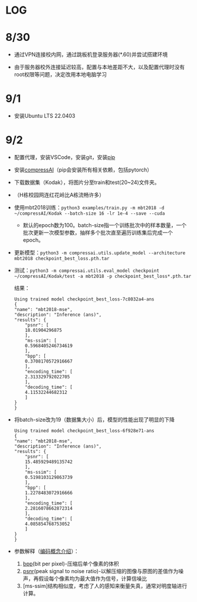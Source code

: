 # LOG

# 8/30

- 通过VPN连接校内网，通过跳板机登录服务器(*.60)并尝试搭建环境
  
- 由于服务器校外连接延迟较高，配置与本地差距不大，以及配置代理时没有root权限等问题，决定改用本地电脑学习

# 9/1

- 安装Ubuntu LTS 22.0403

# 9/2

- 配置代理，安装VSCode，安装git，安装[pip](https://pip.pypa.io/en/stable/installation/)

- 安装[compressAI](https://interdigitalinc.github.io/CompressAI/installation.html)（pip会安装所有相关依赖，包括pytorch）

- 下载数据集（Kodak），将图片分至train和test(20~24)文件夹。

- （H栋校园网连红花岭比A栋流畅许多）

- 使用mbt2018训练：`python3 examples/train.py -m mbt2018 -d ~/compressAI/Kodak --batch-size 16 -lr 1e-4 --save --cuda`

    - 默认的epoch数为100。batch-size指一个训练批次中的样本数量，一个批次更新一次模型参数，抽样多个批次直至遍历训练集后完成一个epoch。

- 更新模型：`python3 -m compressai.utils.update_model --architecture mbt2018 checkpoint_best_loss.pth.tar`

- 测试：`python3 -m compressai.utils.eval_model checkpoint ~/compressAI/Kodak/test -a mbt2018 -p checkpoint_best_loss*.pth.tar`
  
    结果：
    ```
    Using trained model checkpoint_best_loss-7c8032a4-ans
    {
    "name": "mbt2018-mse",
    "description": "Inference (ans)",
    "results": {
        "psnr": [
        18.01904296875
        ],
        "ms-ssim": [
        0.5968405246734619
        ],
        "bpp": [
        0.3708170572916667
        ],
        "encoding_time": [
        2.313329792022705
        ],
        "decoding_time": [
        4.11532244682312
        ]
    }
    }
    ```

- 将batch-size改为19（数据集大小）后，模型的性能出现了明显的下降

    ```
    Using trained model checkpoint_best_loss-6f928e71-ans
    {
    "name": "mbt2018-mse",
    "description": "Inference (ans)",
    "results": {
        "psnr": [
        15.485929489135742
        ],
        "ms-ssim": [
        0.5198103129863739
        ],
        "bpp": [
        1.2278483072916666
        ],
        "encoding_time": [
        2.2816078662872314
        ],
        "decoding_time": [
        4.085854768753052
        ]
    }
    }
    ```

- 参数解释（[编码概念介绍](https://www.bilibili.com/video/BV14v41137pK/?spm_id_from=333.1007.top_right_bar_window_history.content.click&vd_source=591c0e4b8c78ff465989e1f643717175)）：
    1. [bpp](https://www.quora.com/What-is-the-meaning-of-bpp-0-025-of-an-image)(bit per pixel)-压缩后单个像素的体积
    2. [psnr](https://en.wikipedia.org/wiki/Peak_signal-to-noise_ratio)(peak signal to noise ratio)-以解压缩的图像与原图的差值作为噪声，再假设每个像素均为最大值作为信号，计算信噪比
    3. [ms-ssim]结构相似度，考虑了人的感知来衡量失真，通常对明度轴进行计算。